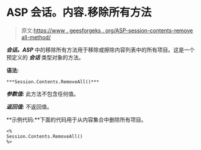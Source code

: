 # ASP 会话。内容.移除所有方法

> 原文:[https://www . geesforgeks . org/ASP-session-contents-remove all-method/](https://www.geeksforgeeks.org/asp-session-contents-removeall-method/)

***会话。ASP*** 中的移除所有方法用于移除或擦除内容列表中的所有项目。这是一个预定义的 ***会话*** 类型对象的方法。

**语法:**

```
***Session.Contents.RemoveAll()***
```

***参数值:*** 此方法不包含任何值。

***返回值:*** 不返回值。

**示例代码:**下面的代码用于从内容集合中删除所有项目。

```
<%
Session.Contents.RemoveAll()
%>
```